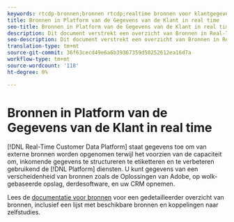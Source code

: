 ```yaml
---
keywords: rtcdp-bronnen;bronnen rtcdp;realtime bronnen voor klantgegevensplatform
title: Bronnen in Platform van de Gegevens van de Klant in real time
seo-title: Bronnen in Platform van de Gegevens van de Klant in real time
description: Dit document verstrekt een overzicht van Bronnen in Real-Time Platform van de Gegevens van de Klant
seo-description: Dit document verstrekt een overzicht van Bronnen in Real-Time Platform van de Gegevens van de Klant
translation-type: tm+mt
source-git-commit: 36f63cecd49e6a6b39367359d50252612ea16d7a
workflow-type: tm+mt
source-wordcount: '118'
ht-degree: 0%

---
```



# Bronnen in Platform van de Gegevens van de Klant in real time

[!DNL Real-Time Customer Data Platform] staat gegevens toe om van externe bronnen worden opgenomen terwijl het voorzien van de capaciteit om, inkomende gegevens te structureren te etiketteren en te verbeteren gebruikend de  [!DNL Platform] diensten. U kunt gegevens van een verscheidenheid van bronnen zoals de Oplossingen van Adobe, op wolk-gebaseerde opslag, derdesoftware, en uw CRM opnemen.

Lees de [documentatie voor bronnen](../../sources/home.md) voor een gedetailleerder overzicht van bronnen, inclusief een lijst met beschikbare bronnen en koppelingen naar zelfstudies.